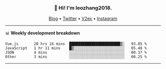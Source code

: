 <h3 align="center">👋 Hi! I'm leozhang2018.</h3>
<p align="center">
  <a href="https://code.leozhang2018.me">Blog</a> •
  <a href="https://twitter.com/leozhang2018">Twitter</a> •
  <a href="https://www.v2ex.com/member/leozhang">V2ex</a> •
  <a href="https://www.instagram.com/leozhanghere">Instagram</a>
</p>

-------

📊 **Weekly development breakdown**
<!--START_SECTION:waka-->
```text
Vue.js       20 hrs 24 mins  ███████████████████████▒░   93.85 % 
JavaScript   1 hr 11 mins    █▒░░░░░░░░░░░░░░░░░░░░░░░   05.48 % 
JSON         4 mins          ░░░░░░░░░░░░░░░░░░░░░░░░░   00.37 % 
Other        3 mins          ░░░░░░░░░░░░░░░░░░░░░░░░░   00.25 % 
```
<!--END_SECTION:waka-->
-------
